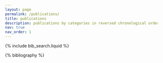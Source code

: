 ```yaml
---
layout: page
permalink: /publications/
title: publications
description: publications by categories in reversed chronological order. a complete list can also be found in [arxiv](https://arxiv.org/a/allard_t_1.html) #generated by jekyll-scholar.
nav: true
nav_order: 1
---
```


<!-- _pages/publications.md -->

<!-- Bibsearch Feature -->

{% include bib_search.liquid %}

<div class="publications">

{% bibliography %}

</div>
